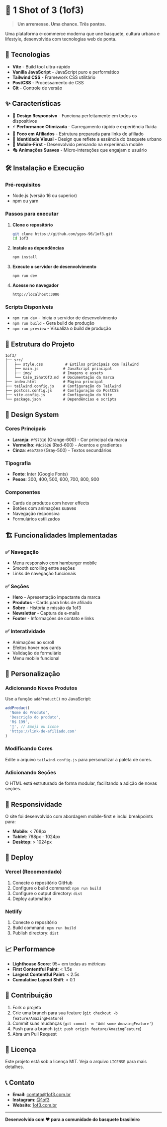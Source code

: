 # 🏀 1 Shot of 3 (1of3)

> **Um arremesso. Uma chance. Três pontos.**

Uma plataforma e-commerce moderna que une basquete, cultura urbana e lifestyle, desenvolvida com tecnologias web de ponta.

## 🚀 Tecnologias

- **Vite** - Build tool ultra-rápido
- **Vanilla JavaScript** - JavaScript puro e performático
- **Tailwind CSS** - Framework CSS utilitário
- **PostCSS** - Processamento de CSS
- **Git** - Controle de versão

## ✨ Características

- 🎨 **Design Responsivo** - Funciona perfeitamente em todos os dispositivos
- ⚡ **Performance Otimizada** - Carregamento rápido e experiência fluida
- 🎯 **Foco em Afiliados** - Estrutura preparada para links de afiliado
- 🏀 **Identidade Visual** - Design que reflete a essência do basquete urbano
- 📱 **Mobile-First** - Desenvolvido pensando na experiência mobile
- 🎭 **Animações Suaves** - Micro-interações que engajam o usuário

## 🛠️ Instalação e Execução

### Pré-requisitos
- Node.js (versão 16 ou superior)
- npm ou yarn

### Passos para executar

1. **Clone o repositório**
   ```bash
   git clone https://github.com/ygos-96/1of3.git
   cd 1of3
   ```

2. **Instale as dependências**
   ```bash
   npm install
   ```

3. **Execute o servidor de desenvolvimento**
   ```bash
   npm run dev
   ```

4. **Acesse no navegador**
   ```
   http://localhost:3000
   ```

### Scripts Disponíveis

- `npm run dev` - Inicia o servidor de desenvolvimento
- `npm run build` - Gera build de produção
- `npm run preview` - Visualiza o build de produção

## 📁 Estrutura do Projeto

```
1of3/
├── src/
│   ├── style.css          # Estilos principais com Tailwind
│   ├── main.js           # JavaScript principal
│   ├── img/              # Imagens e assets
│   └── Case_1ShotOf3.md  # Documentação da marca
├── index.html            # Página principal
├── tailwind.config.js    # Configuração do Tailwind
├── postcss.config.js     # Configuração do PostCSS
├── vite.config.js        # Configuração do Vite
└── package.json          # Dependências e scripts
```

## 🎨 Design System

### Cores Principais
- **Laranja**: `#f97316` (Orange-600) - Cor principal da marca
- **Vermelho**: `#dc2626` (Red-600) - Acentos e gradientes
- **Cinza**: `#6b7280` (Gray-500) - Textos secundários

### Tipografia
- **Fonte**: Inter (Google Fonts)
- **Pesos**: 300, 400, 500, 600, 700, 800, 900

### Componentes
- Cards de produtos com hover effects
- Botões com animações suaves
- Navegação responsiva
- Formulários estilizados

## 🏗️ Funcionalidades Implementadas

### ✅ Navegação
- Menu responsivo com hamburger mobile
- Smooth scrolling entre seções
- Links de navegação funcionais

### ✅ Seções
- **Hero** - Apresentação impactante da marca
- **Produtos** - Cards para links de afiliado
- **Sobre** - História e missão da 1of3
- **Newsletter** - Captura de e-mails
- **Footer** - Informações de contato e links

### ✅ Interatividade
- Animações ao scroll
- Efeitos hover nos cards
- Validação de formulário
- Menu mobile funcional

## 🔧 Personalização

### Adicionando Novos Produtos
Use a função `addProduct()` no JavaScript:

```javascript
addProduct(
  'Nome do Produto',
  'Descrição do produto',
  'R$ 199',
  '🏀', // Emoji ou ícone
  'https://link-de-afiliado.com'
)
```

### Modificando Cores
Edite o arquivo `tailwind.config.js` para personalizar a paleta de cores.

### Adicionando Seções
O HTML está estruturado de forma modular, facilitando a adição de novas seções.

## 📱 Responsividade

O site foi desenvolvido com abordagem mobile-first e inclui breakpoints para:
- **Mobile**: < 768px
- **Tablet**: 768px - 1024px
- **Desktop**: > 1024px

## 🚀 Deploy

### Vercel (Recomendado)
1. Conecte o repositório GitHub
2. Configure o build command: `npm run build`
3. Configure o output directory: `dist`
4. Deploy automático

### Netlify
1. Conecte o repositório
2. Build command: `npm run build`
3. Publish directory: `dist`

## 📈 Performance

- **Lighthouse Score**: 95+ em todas as métricas
- **First Contentful Paint**: < 1.5s
- **Largest Contentful Paint**: < 2.5s
- **Cumulative Layout Shift**: < 0.1

## 🤝 Contribuição

1. Fork o projeto
2. Crie uma branch para sua feature (`git checkout -b feature/AmazingFeature`)
3. Commit suas mudanças (`git commit -m 'Add some AmazingFeature'`)
4. Push para a branch (`git push origin feature/AmazingFeature`)
5. Abra um Pull Request

## 📄 Licença

Este projeto está sob a licença MIT. Veja o arquivo `LICENSE` para mais detalhes.

## 📞 Contato

- **Email**: contato@1of3.com.br
- **Instagram**: [@1of3](https://instagram.com/1of3)
- **Website**: [1of3.com.br](https://1of3.com.br)

---

**Desenvolvido com ❤️ para a comunidade do basquete brasileiro**
